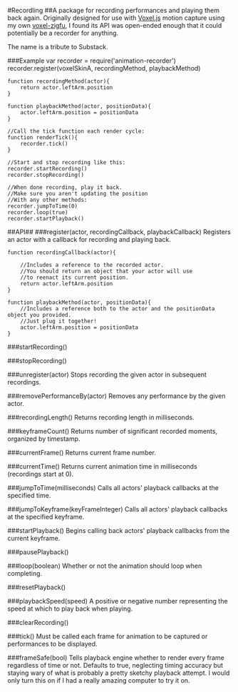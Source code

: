 #Recordling
##A package for recording performances and playing them back again.
Originally designed for use with [Voxel.js](http://voxeljs.com) motion capture using my own [voxel-zigfu](https://github.com/flyswatter/voxel-zigfu#readme), I found its API was open-ended enough that it could potentially be a recorder for anything.

The name is a tribute to Substack.

###Example
	var recorder = require('animation-recorder')
	recorder.register(voxelSkinA, recordingMethod, playbackMethod)

	function recordingMethod(actor){
		return actor.leftArm.position
	}

	function playbackMethod(actor, positionData){
		actor.leftArm.position = positionData
	}

	//Call the tick function each render cycle:
	function renderTick(){
		recorder.tick()
	}

	//Start and stop recording like this:
	recorder.startRecording()
	recorder.stopRecording()

	//When done recording, play it back.
	//Make sure you aren't updating the position
	//With any other methods:
	recorder.jumpToTime(0)
	recorder.loop(true)
	recorder.startPlayback()

##API##
###register(actor, recordingCallback, playbackCallback)
Registers an actor with a callback for recording and playing back.

	function recordingCallback(actor){

		//Includes a reference to the recorded actor.
		//You should return an object that your actor will use
		//to reenact its current position.
		return actor.leftArm.position
	}

	function playbackMethod(actor, positionData){
		//Includes a reference both to the actor and the positionData object you provided.
		//Just plug it together!
		actor.leftArm.position = positionData
	}

###startRecording()

###stopRecording()

###unregister(actor)
Stops recording the given actor in subsequent recordings.

###removePerformanceBy(actor)
Removes any performance by the given actor.

###recordingLength()
Returns recording length in milliseconds.

###keyframeCount()
Returns number of significant recorded moments, organized by timestamp.

###currentFrame()
Returns current frame number.

###currentTime()
Returns current animation time in milliseconds (recordings start at 0).

###jumpToTime(milliseconds)
Calls all actors' playback callbacks at the specified time.

###jumpToKeyframe(keyFrameInteger)
Calls all actors' playback callbacks at the specified keyframe.

###startPlayback()
Begins calling back actors' playback callbacks from the current keyframe.

###pausePlayback()

###loop(boolean)
Whether or not the animation should loop when completing.

###resetPlayback()

###playbackSpeed(speed)
A positive or negative number representing the speed at which to play back when playing.

###clearRecording()

###tick()
Must be called each frame for animation to be captured or performances to be displayed.

###frameSafe(bool)
Tells playback engine whether to render every frame regardless of time or not.  Defaults to true, neglecting timing accuracy but staying wary of what is probably a pretty sketchy playback attempt.  I would only turn this on if I had a really amazing computer to try it on.